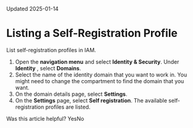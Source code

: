 Updated 2025-01-14
# Listing a Self-Registration Profile
List self-registration profiles in IAM.
  1. Open the **navigation menu** and select **Identity & Security**. Under **Identity** , select **Domains**. 
  2. Select the name of the identity domain that you want to work in. You might need to change the compartment to find the domain that you want.
  3. On the domain details page, select **Settings**.
  4. On the **Settings** page, select **Self registration**.
The available self-registration profiles are listed.


Was this article helpful?
YesNo

